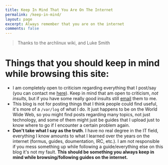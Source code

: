 ```yaml
---
title: Keep In Mind That You Are On The Internet
permalink: /keep-in-mind/
layout: page
excerpt: Always remember that you are on the internet
comments: false
---
```


> Thanks to the archlinux wiki, and Luke Smith

# Things that you should keep in mind while browsing this site:
- I am completely open to criticism regarding everything that I post/say (you can contact me [here](https://www.ferrry.tk/about/#contact-me)). Keep in mind that am open to criticism, _not insults_, but if you have some really good insults still [email](https://www.ferrry.tk/about/#contact-me) them to me.
- This blog is not for posting things that I think people could find useful, it's more of a `/var/log` of what I do. It just happens to be on the World Wide Web, so you might find posts regarding many topics, not just technology, and some of them might just be guides that I upload just to know where to go if I encounter a certain problem again.
- **Don't take what I say as the truth**. I have no real degree in the IT field, everything I know amounts to what I learned over the years on the internet (formus, guides, doumentation, IRC, etc.). I am not responsible if you mess something up while following a guide/everything else on this blog it's not my fault. **This should be something you always keep in mind while browsing/following guides on the internet.**
